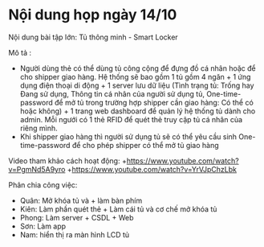# Nội dung họp ngày 14/10
Nội dung bài tập lớn: Tủ thông minh - Smart Locker

Mô tả : 
+ Người dùng thẻ có thể dùng tủ công cộng để đựng đồ cá nhân hoặc để cho shipper giao hàng. Hệ thống sẽ bao gồm 1 tủ gồm 4 ngăn + 1 ứng dụng điện thoại di động + 1 server lưu dữ liệu (Tình trạng tủ: Trống hay Đang sử dụng, Thông tin cá nhân của người sử dụng tủ, One-time-password để mở tủ trong trường hợp shipper cần giao hàng: Có thể có hoặc không) + 1 trang web dashboard để quản lý hệ thống tủ dành cho admin. Mỗi ngưới có 1 thẻ RFID để quét thẻ truy cập tủ cá nhân của riêng mình.
+ Khi shipper giao hàng thì người sử dụng tủ sẽ có thể yêu cầu sinh One-time-password để cho phép shipper có thể mở tủ giao hàng

Video tham khảo cách hoạt động: 
+https://www.youtube.com/watch?v=PgmNd5A9yro
+https://www.youtube.com/watch?v=YrVJpChzLbk

Phân chia công việc:
+ Quân: Mở khóa tủ và + làm bàn phím
+ Kiên: Làm phần quét thẻ + Làm cái tủ và cơ chế mở khóa tủ
+ Phong: Làm server + CSDL + Web
+ Sơn: Làm app
+ Nam: hiển thị ra màn hình LCD tủ
